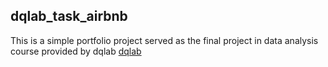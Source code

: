 ## dqlab_task_airbnb
This is a simple portfolio project served as the final project in data analysis course provided by dqlab <a href="https://www.dqlab.id/">dqlab</a>
